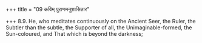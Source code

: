 +++
title = "09 कविम् पुराणमनुशासितार"

+++
8.9. He, who meditates continuously on the Ancient Seer, the Ruler, the
Subtler than the subtle, the Supporter of all, the Unimaginable-formed,
the Sun-coloured, and That which is beyond the darkness;
